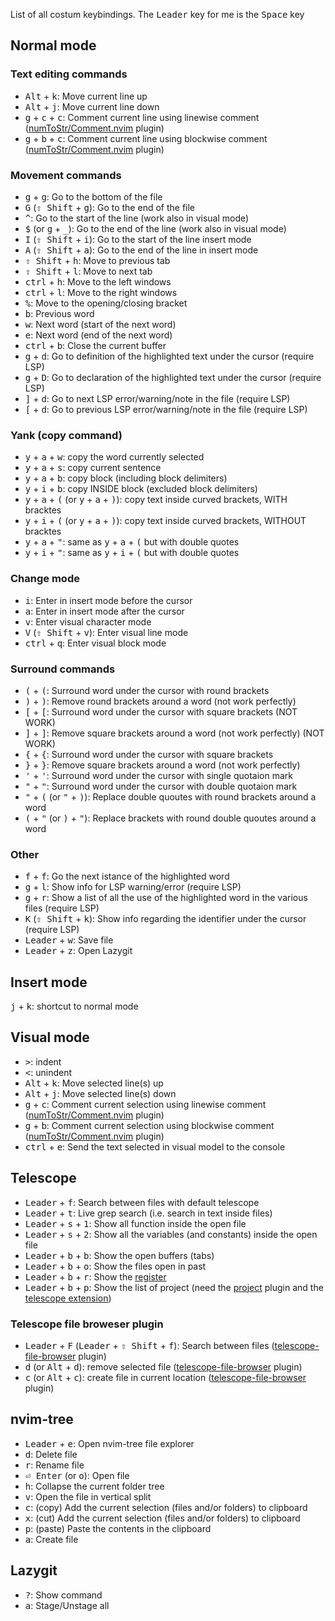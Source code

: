 List of all costum keybindings.
The <kbd>Leader</kbd> key for me is the <kbd>Space</kbd> key 

## Normal mode
### Text editing commands
* <kbd>Alt</kbd> + <kbd>k</kbd>: Move current line up
* <kbd>Alt</kbd> + <kbd>j</kbd>: Move current line down
* <kbd>g</kbd> + <kbd>c</kbd> + <kbd>c</kbd>: Comment current line using linewise comment ([numToStr/Comment.nvim][comments_plugin] plugin)
* <kbd>g</kbd> + <kbd>b</kbd> + <kbd>c</kbd>: Comment current line using blockwise comment ([numToStr/Comment.nvim][comments_plugin] plugin)
### Movement commands
* <kbd>g</kbd> + <kbd>g</kbd>: Go to the bottom of the file
* <kbd>G</kbd> (<kbd>⇧ Shift</kbd> + <kbd>g</kbd>): Go to the end of the file
* <kbd>^</kbd>: Go to the start of the line (work also in visual mode)
* <kbd>$</kbd> (or <kbd>g</kbd> + <kbd>\_</kbd>): Go to the end of the line (work also in visual mode)
* <kbd>I</kbd> (<kbd>⇧ Shift</kbd> + <kbd>i</kbd>): Go to the start of the line insert mode
* <kbd>A</kbd> (<kbd>⇧ Shift</kbd> + <kbd>a</kbd>): Go to the end of the line in insert mode
* <kbd>⇧ Shift</kbd> + <kbd>h</kbd>: Move to previous tab
* <kbd>⇧ Shift</kbd> + <kbd>l</kbd>: Move to next tab
* <kbd>ctrl</kbd> + <kbd>h</kbd>: Move to the left windows
* <kbd>ctrl</kbd> + <kbd>l</kbd>: Move to the right windows
* <kbd>%</kbd>: Move to the opening/closing bracket
* <kbd>b</kbd>: Previous word
* <kbd>w</kbd>: Next word (start of the next word)
* <kbd>e</kbd>: Next word (end of the next word)
* <kbd>ctrl</kbd> + <kbd>b</kbd>: Close the current buffer
* <kbd>g</kbd> + <kbd>d</kbd>: Go to definition of the highlighted text under the cursor (require LSP)
* <kbd>g</kbd> + <kbd>D</kbd>: Go to declaration of the highlighted text under the cursor (require LSP)
* <kbd>]</kbd> + <kbd>d</kbd>: Go to next LSP error/warning/note in the file (require LSP)
* <kbd>[</kbd> + <kbd>d</kbd>: Go to previous LSP error/warning/note in the file (require LSP)
### Yank (copy command)
* <kbd>y</kbd> + <kbd>a</kbd> + <kbd>w</kbd>: copy the word currently selected
* <kbd>y</kbd> + <kbd>a</kbd> + <kbd>s</kbd>: copy current sentence
* <kbd>y</kbd> + <kbd>a</kbd> + <kbd>b</kbd>: copy block (including block delimiters)
* <kbd>y</kbd> + <kbd>i</kbd> + <kbd>b</kbd>: copy INSIDE block (excluded block delimiters)  
* <kbd>y</kbd> + <kbd>a</kbd> + <kbd>(</kbd> (or <kbd>y</kbd> + <kbd>a</kbd> + <kbd>)</kbd>): copy text inside curved brackets, WITH bracktes
* <kbd>y</kbd> + <kbd>i</kbd> + <kbd>(</kbd> (or <kbd>y</kbd> + <kbd>a</kbd> + <kbd>)</kbd>): copy text inside curved brackets, WITHOUT bracktes
* <kbd>y</kbd> + <kbd>a</kbd> + <kbd>"</kbd>: same as <kbd>y</kbd> + <kbd>a</kbd> + <kbd>(</kbd> but with double quotes
* <kbd>y</kbd> + <kbd>i</kbd> + <kbd>"</kbd>: same as <kbd>y</kbd> + <kbd>i</kbd> + <kbd>(</kbd> but with double quotes
### Change mode
* <kbd>i</kbd>: Enter in insert mode before the cursor
* <kbd>a</kbd>: Enter in insert mode after the cursor
* <kbd>v</kbd>: Enter visual character mode
* <kbd>V</kbd> (<kbd>⇧ Shift</kbd> + <kbd>v</kbd>): Enter visual line mode
* <kbd>ctrl</kbd> + <kbd>q</kbd>: Enter visual block mode
### Surround commands
* <kbd>(</kbd> + <kbd>(</kbd>: Surround word under the cursor with round brackets
* <kbd>)</kbd> + <kbd>)</kbd>: Remove round brackets around a word (not work perfectly)
* <kbd>[</kbd> + <kbd>[</kbd>: Surround word under the cursor with square brackets (NOT WORK)
* <kbd>]</kbd> + <kbd>]</kbd>: Remove square brackets around a word (not work perfectly) (NOT WORK)
* <kbd>{</kbd> + <kbd>{</kbd>: Surround word under the cursor with square brackets
* <kbd>}</kbd> + <kbd>}</kbd>: Remove square brackets around a word (not work perfectly)
* <kbd>'</kbd> + <kbd>'</kbd>: Surround word under the cursor with single quotaion mark
* <kbd>"</kbd> + <kbd>"</kbd>: Surround word under the cursor with double quotaion mark
* <kbd>"</kbd> + <kbd>(</kbd> (or <kbd>"</kbd> + <kbd>)</kbd>): Replace double quoutes with round brackets around a word
* <kbd>(</kbd> + <kbd>"</kbd> (or <kbd>)</kbd> + <kbd>"</kbd>): Replace brackets with round double quoutes around a word 
<!-- ### Toggle terminal -->
<!-- * <kbd>ctrl</kbd> + <kbd>\\</kbd>: Open/close terminal -->
<!-- * <kbd>ctrl</kbd> + <kbd>e</kbd>: Send the current line to terminal (works also in visual mode) -->
### Other
* <kbd>f</kbd> + <kbd>f</kbd>: Go the next istance of the highlighted word
* <kbd>g</kbd> + <kbd>l</kbd>: Show info for LSP warning/error (require LSP)
* <kbd>g</kbd> + <kbd>r</kbd>: Show a list of all the use of the highlighted word in the various files (require LSP)
* <kbd>K</kbd> (<kbd>⇧ Shift</kbd> + <kbd>k</kbd>): Show info regarding the identifier under the cursor (require LSP)
* <kbd>Leader</kbd> + <kbd>w</kbd>: Save file
* <kbd>Leader</kbd> + <kbd>z</kbd>: Open Lazygit

## Insert mode
<kbd>j</kbd> + <kbd>k</kbd>: shortcut to normal mode

## Visual mode
* <kbd>></kbd>: indent
* <kbd><</kbd>: unindent
* <kbd>Alt</kbd> + <kbd>k</kbd>: Move selected line(s) up
* <kbd>Alt</kbd> + <kbd>j</kbd>: Move selected line(s) down
* <kbd>g</kbd> + <kbd>c</kbd>: Comment current selection using linewise comment ([numToStr/Comment.nvim][comments_plugin] plugin)
* <kbd>g</kbd> + <kbd>b</kbd>: Comment current selection using blockwise comment ([numToStr/Comment.nvim][comments_plugin] plugin)
* <kbd>ctrl</kbd> + <kbd>e</kbd>: Send the text selected in visual model to the console

## Telescope
* <kbd>Leader</kbd> + <kbd>f</kbd>: Search between files with default telescope
* <kbd>Leader</kbd> + <kbd>t</kbd>: Live grep search (i.e. search in text inside files)
* <kbd>Leader</kbd> + <kbd>s</kbd> + <kbd>1</kbd>: Show all function inside the open file
* <kbd>Leader</kbd> + <kbd>s</kbd> + <kbd>2</kbd>: Show all the variables (and constants) inside the open file
* <kbd>Leader</kbd> + <kbd>b</kbd> + <kbd>b</kbd>: Show the open buffers (tabs)
* <kbd>Leader</kbd> + <kbd>b</kbd> + <kbd>o</kbd>: Show the files open in past
* <kbd>Leader</kbd> + <kbd>b</kbd> + <kbd>r</kbd>: Show the [register][vim_register]
* <kbd>Leader</kbd> + <kbd>b</kbd> + <kbd>p</kbd>: Show the list of project (need the [project][project-plugin] plugin and the [telescope extension][project-plugin-telescope]) 
### Telescope file broweser plugin
* <kbd>Leader</kbd> + <kbd>F</kbd> (<kbd>Leader</kbd> + <kbd>⇧ Shift</kbd> + <kbd>f</kbd>): Search between files ([telescope-file-browser][telescope-file-browser] plugin)
* <kbd>d</kbd> (or  <kbd>Alt</kbd> + <kbd>d</kbd>): remove selected file ([telescope-file-browser][telescope-file-browser] plugin)
* <kbd>c</kbd> (or  <kbd>Alt</kbd> + <kbd>c</kbd>): create file in current location ([telescope-file-browser][telescope-file-browser] plugin)

## nvim-tree
* <kbd>Leader</kbd> + <kbd>e</kbd>: Open nvim-tree file explorer
* <kbd>d</kbd>: Delete file
* <kbd>r</kbd>: Rename file
* <kbd>⏎ Enter</kbd> (or <kbd>o</kbd>): Open file
* <kbd>h</kbd>: Collapse the current folder tree
* <kbd>v</kbd>: Open the file in vertical split
* <kbd>c</kbd>: (copy)  Add the current selection (files and/or folders) to clipboard
* <kbd>x</kbd>: (cut)   Add the current selection (files and/or folders) to clipboard
* <kbd>p</kbd>: (paste) Paste the contents in the clipboard
* <kbd>a</kbd>: Create file

## Lazygit
* <kbd>?</kbd>: Show command 
* <kbd>a</kbd>: Stage/Unstage all 


[telescope-file-browser]:https://github.com/nvim-telescope/telescope-file-browser.nvim
[comments_plugin]:https://github.com/numToStr/Comment.nvim
[vim_register]: https://www.brianstorti.com/vim-registers/
[project-plugin]: https://github.com/ahmedkhalf/project.nvim
[project-plugin-telescope]: https://github.com/nvim-telescope/telescope-project.nvim
